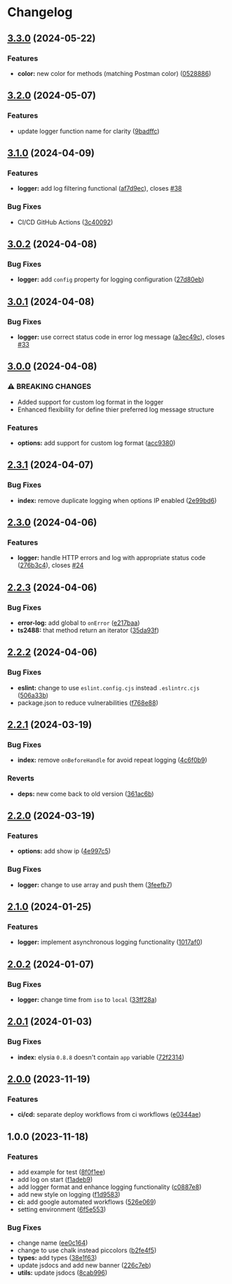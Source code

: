 # Changelog

## [3.3.0](https://github.com/PunGrumpy/logixlysia/compare/v3.2.0...v3.3.0) (2024-05-22)


### Features

* **color:** new color for methods (matching Postman color) ([0528886](https://github.com/PunGrumpy/logixlysia/commit/0528886ef9fdaa466e4b78b46fb09d31731b0520))

## [3.2.0](https://github.com/PunGrumpy/logixlysia/compare/v3.1.0...v3.2.0) (2024-05-07)


### Features

* update logger function name for clarity ([9badffc](https://github.com/PunGrumpy/logixlysia/commit/9badffc286fc13feda9eeffd28881990ae437c9f))

## [3.1.0](https://github.com/PunGrumpy/logixlysia/compare/v3.0.2...v3.1.0) (2024-04-09)


### Features

* **logger:** add log filtering functional ([af7d9ec](https://github.com/PunGrumpy/logixlysia/commit/af7d9ec5b2bb5ff5942d1a586be23a9d23a2c1cf)), closes [#38](https://github.com/PunGrumpy/logixlysia/issues/38)


### Bug Fixes

* CI/CD GitHub Actions ([3c40092](https://github.com/PunGrumpy/logixlysia/commit/3c40092bd0ac7bf8bd601a299453cf5080224234))

## [3.0.2](https://github.com/PunGrumpy/logixlysia/compare/v3.0.1...v3.0.2) (2024-04-08)


### Bug Fixes

* **logger:** add `config` property for logging configuration ([27d80eb](https://github.com/PunGrumpy/logixlysia/commit/27d80eb6b0c3a4a40a96738b235d9bc6b117c804))

## [3.0.1](https://github.com/PunGrumpy/logixlysia/compare/v3.0.0...v3.0.1) (2024-04-08)


### Bug Fixes

* **logger:** use correct status code in error log message ([a3ec49c](https://github.com/PunGrumpy/logixlysia/commit/a3ec49cd3fc1dc7f01a29b21e4de9cf543329c43)), closes [#33](https://github.com/PunGrumpy/logixlysia/issues/33)

## [3.0.0](https://github.com/PunGrumpy/logixlysia/compare/v2.3.1...v3.0.0) (2024-04-08)


### ⚠ BREAKING CHANGES

* Added support for custom log format in the logger
* Enhanced flexibility for define thier preferred log message structure

### Features

* **options:** add support for custom log format ([acc9380](https://github.com/PunGrumpy/logixlysia/commit/acc9380ea25691e7d7fec175094cb6a9878b6c69))

## [2.3.1](https://github.com/PunGrumpy/logixlysia/compare/v2.3.0...v2.3.1) (2024-04-07)


### Bug Fixes

* **index:** remove duplicate logging when options IP enabled ([2e99bd6](https://github.com/PunGrumpy/logixlysia/commit/2e99bd628b7160fb43161ca08e49f711b74e8666))

## [2.3.0](https://github.com/PunGrumpy/logixlysia/compare/v2.2.3...v2.3.0) (2024-04-06)


### Features

* **logger:** handle HTTP errors and log with appropriate status code ([276b3c4](https://github.com/PunGrumpy/logixlysia/commit/276b3c41334bcf1cefd032ae11f71fb8cda2bc9a)), closes [#24](https://github.com/PunGrumpy/logixlysia/issues/24)

## [2.2.3](https://github.com/PunGrumpy/logixlysia/compare/v2.2.2...v2.2.3) (2024-04-06)


### Bug Fixes

* **error-log:** add global to `onError` ([e217baa](https://github.com/PunGrumpy/logixlysia/commit/e217baad9f72fa3e866f959f371768ed2ed22e33))
* **ts2488:** that method return an iterator ([35da93f](https://github.com/PunGrumpy/logixlysia/commit/35da93f75e34ff212ddd31ff951425551f31c764))

## [2.2.2](https://github.com/PunGrumpy/logixlysia/compare/v2.2.1...v2.2.2) (2024-04-06)


### Bug Fixes

* **eslint:** change to use `eslint.config.cjs` instead `.eslintrc.cjs` ([506a33b](https://github.com/PunGrumpy/logixlysia/commit/506a33bc6540614a0b912ddedec109b2215affa3))
* package.json to reduce vulnerabilities ([f768e88](https://github.com/PunGrumpy/logixlysia/commit/f768e88acd7d7c1faf32dab06a467c2cd6ba8f9c))

## [2.2.1](https://github.com/PunGrumpy/logixlysia/compare/v2.2.0...v2.2.1) (2024-03-19)


### Bug Fixes

* **index:** remove `onBeforeHandle` for avoid repeat logging ([4c6f0b9](https://github.com/PunGrumpy/logixlysia/commit/4c6f0b9912a4319ada15ad2a5110a9ed34f08a11))


### Reverts

* **deps:** new come back to old version ([361ac6b](https://github.com/PunGrumpy/logixlysia/commit/361ac6b2821ac897c1a4658cbfa1b5eb1a190804))

## [2.2.0](https://github.com/PunGrumpy/logixlysia/compare/v2.1.0...v2.2.0) (2024-03-19)


### Features

* **options:** add show ip ([4e997c5](https://github.com/PunGrumpy/logixlysia/commit/4e997c557e9aef6046a93e0cab9fe11a87df3430))


### Bug Fixes

* **logger:** change to use array and push them ([3feefb7](https://github.com/PunGrumpy/logixlysia/commit/3feefb7a8dddc42c4eec54de40ab9dd8d5c70e70))

## [2.1.0](https://github.com/PunGrumpy/logixlysia/compare/v2.0.2...v2.1.0) (2024-01-25)


### Features

* **logger:** implement asynchronous logging functionality ([1017af0](https://github.com/PunGrumpy/logixlysia/commit/1017af0a28bd6121a85ec814a9177fd303c2572c))

## [2.0.2](https://github.com/PunGrumpy/logixlysia/compare/v2.0.1...v2.0.2) (2024-01-07)


### Bug Fixes

* **logger:** change time from `iso` to `local` ([33ff28a](https://github.com/PunGrumpy/logixlysia/commit/33ff28a4a41db1dda7ca224e4807bd2451b95985))

## [2.0.1](https://github.com/PunGrumpy/logixlysia/compare/v2.0.0...v2.0.1) (2024-01-03)


### Bug Fixes

* **index:** elysia `0.8.8` doesn't contain `app` variable ([72f2314](https://github.com/PunGrumpy/logixlysia/commit/72f2314adf392b2e5387bb731f1417bf689e2dd9))

## [2.0.0](https://github.com/PunGrumpy/logixlysia/compare/v1.0.0...v2.0.0) (2023-11-19)


### Features

* **ci/cd:** separate deploy workflows from ci workflows ([e0344ae](https://github.com/PunGrumpy/logixlysia/commit/e0344ae32f711d140b1c914164e8eb7a57181558))

## 1.0.0 (2023-11-18)


### Features

* add example for test ([8f0f1ee](https://github.com/PunGrumpy/logixlysia/commit/8f0f1ee01de5e5c639687bf0971f0347c3516ed0))
* add log on start ([f1adeb9](https://github.com/PunGrumpy/logixlysia/commit/f1adeb9c620b42a2639ea6f01fa3e0ebd583ee8f))
* add logger format and enhance logging functionality ([c0887e8](https://github.com/PunGrumpy/logixlysia/commit/c0887e8eed6142a476d2fd7eb343ef6933e26d31))
* add new style on logging ([f1d9583](https://github.com/PunGrumpy/logixlysia/commit/f1d95832eacd6528c23454b914c61e09b4c1b83a))
* **ci:** add google automated workflows ([526e069](https://github.com/PunGrumpy/logixlysia/commit/526e0695029b0235a268445fd1c72b267c030c13))
* setting environment ([6f5e553](https://github.com/PunGrumpy/logixlysia/commit/6f5e553744999c70de1d8fb1b42a5eb7b75d8798))


### Bug Fixes

* change name ([ee0c164](https://github.com/PunGrumpy/logixlysia/commit/ee0c1645be16a582c4df03874fdf0712e27a9e6a))
* change to use chalk instead piccolors ([b2fe4f5](https://github.com/PunGrumpy/logixlysia/commit/b2fe4f5a8dce51731e1729b9b0f2c7a15d280978))
* **types:** add types ([38e1f63](https://github.com/PunGrumpy/logixlysia/commit/38e1f63b4b92f4829772d638d45d7bad8182dbdc))
* update jsdocs and add new banner ([226c7eb](https://github.com/PunGrumpy/logixlysia/commit/226c7ebac504f661e58a9581c54e1937dfbea4a8))
* **utils:** update jsdocs ([8cab996](https://github.com/PunGrumpy/logixlysia/commit/8cab996e757d997d3a05183e85d4bfe684fdb11d))
